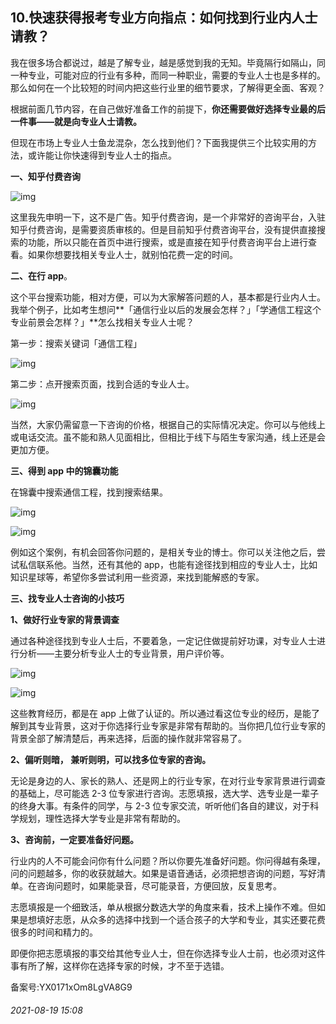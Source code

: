 ## 10.快速获得报考专业方向指点：如何找到行业内人士请教？
我在很多场合都说过，越是了解专业，越是感觉到我的无知。毕竟隔行如隔山，同一种专业，可能对应的行业有多种，而同一种职业，需要的专业人士也是多样的。那么如何在一个比较短的时间内把这些行业里的细节要求，了解得更全面、客观？


根据前面几节内容，在自己做好准备工作的前提下，**你还需要做好选择专业最的后一件事——就是向专业人士请教。**


但现在市场上专业人士鱼龙混杂，怎么找到他们？下面我提供三个比较实用的方法，或许能让你快速得到专业人士的指点。


**一、知乎付费咨询**


![img](https://pic1.zhimg.com/v2-a261e811a6d5a973d578277f09bfe647.webp)

这里我先申明一下，这不是广告。知乎付费咨询，是一个非常好的咨询平台，入驻知乎付费咨询，是需要资质审核的。但是目前知乎付费咨询平台，没有提供直接搜索的功能，所以只能在首页中进行搜索，或是直接在知乎付费咨询平台上进行查看。如果你想要找相关专业人士，就别怕花费一定的时间。 


**二、在行 app**。


这个平台搜索功能，相对方便，可以为大家解答问题的人，基本都是行业内人士。我举个例子，比如考生想问**「通信行业以后的发展会怎样？」「学通信工程这个专业前景会怎样？」**怎么找相关专业人士呢？


第一步：搜索关键词「通信工程」


![img](https://pic4.zhimg.com/v2-674fef571825474b5d9c4a0d48bbcf19.webp)

第二步：点开搜索页面，找到合适的专业人士。


![img](https://pic2.zhimg.com/v2-eb9464607b04f0eeb59ff928e2da931f.webp)

当然，大家仍需留意一下咨询的价格，根据自己的实际情况决定。你可以与他线上或电话交流。虽不能和熟人见面相比，但相比于线下与陌生专家沟通，线上还是会更加方便。


**三、得到 app 中的锦囊功能**


在锦囊中搜索通信工程，找到搜索结果。


![img](https://pic2.zhimg.com/v2-cdc8650070f8b832a5fc2ae9cbebe306.webp)

![img](https://pic2.zhimg.com/v2-37fcac78b5090fe297a66e453c58fdd6.webp)

例如这个案例，有机会回答你问题的，是相关专业的博士。你可以关注他之后，尝试私信联系他。当然，还有其他的 app，也能有途径找到相应的专业人士，比如知识星球等，希望你多尝试利用一些资源，来找到能解惑的专家。


**三、找专业人士咨询的小技巧**


**1、做好行业专家的背景调查**


通过各种途径找到专业人士后，不要着急，一定记住做提前好功课，对专业人士进行分析——主要分析专业人士的专业背景，用户评价等。


![img](https://pic3.zhimg.com/v2-b408299ed89905460cc9ea270c94deed.webp)

![img](https://pic3.zhimg.com/v2-9712460dff5938fb55da7fb8337fdc9a.webp)

这些教育经历，都是在 app 上做了认证的。所以通过看这位专业的经历，是能了解到其专业背景，这对于你选择行业专家是非常有帮助的。当你把几位行业专家的背景全部了解清楚后，再来选择，后面的操作就非常容易了。


**2、偏听则暗， 兼听则明，可以找多位专家的咨询。**


无论是身边的人、家长的熟人、还是网上的行业专家，在对行业专家背景进行调查的基础上，尽可能选 2-3 位专家进行咨询。志愿填报，选大学、选专业是一辈子的终身大事。有条件的同学，与 2-3 位专家交流，听听他们各自的建议，对于科学规划，理性选择大学专业是非常有帮助的。


**3、咨询前，一定要准备好问题。**


行业内的人不可能会问你有什么问题？所以你要先准备好问题。你问得越有条理，问的问题越多，你的收获就越大。如果是语音通话，必须把想咨询的问题，写好清单。在咨询问题时，如果能录音，尽可能录音，方便回放，反复思考。 


志愿填报是一个细致活，单从根据分数选大学的角度来看，技术上操作不难。但如果是想填好志愿，从众多的选择中找到一个适合孩子的大学和专业，其实还要花费很多的时间和精力的。


即便你把志愿填报的事交给其他专业人士，但在你选择专业人士前，也必须对这件事有所了解，这样你在选择专家的时候，才不至于选错。


备案号:YX0171xOm8LgVA8G9


###### 2021-08-19 15:08
